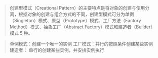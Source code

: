 >创建型模式（Creational Pattern）的主要特点是将对象的创建与使用分离，根据对象的创建与组合方式的不同，创建型模式可分为单例（Singleton）模式、原型（Prototype）模式、工厂方法（Factory Method）模式、抽象工厂（Abstract Factory）模式和建造者（Builder）模式 5 种。

> 单例模式：创建一个唯一的实例
> 工厂模式：并行的按照条件创建某些实例
> 建造者： 串行的创建某些实例，并安排实例执行